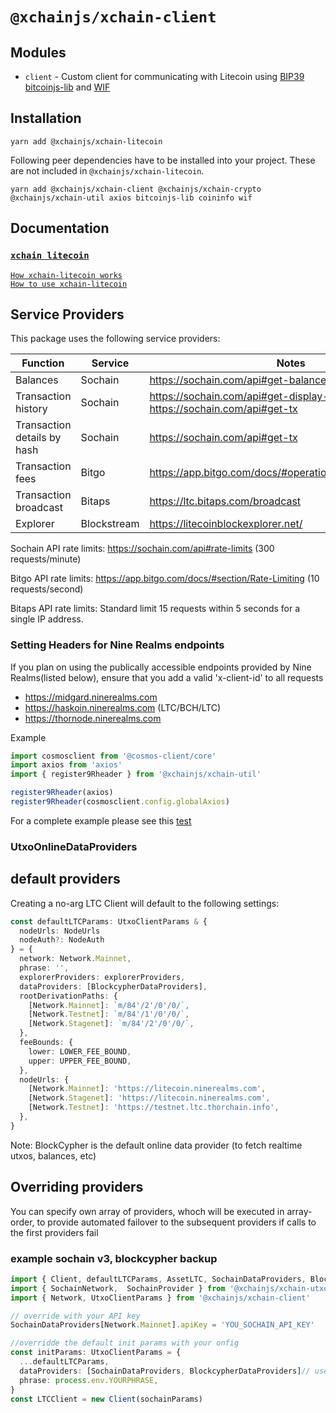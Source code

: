 # `@xchainjs/xchain-client`

## Modules

- `client` - Custom client for communicating with Litecoin using [BIP39](https://github.com/bitcoinjs/bip39) [bitcoinjs-lib](https://github.com/bitcoinjs/bitcoinjs-lib) and [WIF](https://github.com/bitcoinjs/wif)

## Installation

```
yarn add @xchainjs/xchain-litecoin
```

Following peer dependencies have to be installed into your project. These are not included in `@xchainjs/xchain-litecoin`.

```
yarn add @xchainjs/xchain-client @xchainjs/xchain-crypto @xchainjs/xchain-util axios bitcoinjs-lib coininfo wif
```

## Documentation

### [`xchain litecoin`](http://docs.xchainjs.org/xchain-client/xchain-litecoin/)

[`How xchain-litecoin works`](http://docs.xchainjs.org/xchain-client/xchain-litecoin/how-it-works.html)\
[`How to use xchain-litecoin`](http://docs.xchainjs.org/xchain-client/xchain-litecoin/how-to-use.html)

## Service Providers

This package uses the following service providers:

| Function                    | Service     | Notes                                                                            |
| --------------------------- | ----------- | -------------------------------------------------------------------------------- |
| Balances                    | Sochain     | https://sochain.com/api#get-balance                                              |
| Transaction history         | Sochain     | https://sochain.com/api#get-display-data-address, https://sochain.com/api#get-tx |
| Transaction details by hash | Sochain     | https://sochain.com/api#get-tx                                                   |
| Transaction fees            | Bitgo       | https://app.bitgo.com/docs/#operation/v2.tx.getfeeestimate                       |
| Transaction broadcast       | Bitaps      | https://ltc.bitaps.com/broadcast                                                 |
| Explorer                    | Blockstream | https://litecoinblockexplorer.net/                                               |

Sochain API rate limits: https://sochain.com/api#rate-limits (300 requests/minute)

Bitgo API rate limits: https://app.bitgo.com/docs/#section/Rate-Limiting (10 requests/second)

Bitaps API rate limits: Standard limit 15 requests within 5 seconds for a single IP address.

### Setting Headers for Nine Realms endpoints

If you plan on using the publically accessible endpoints provided by Nine Realms(listed below), ensure that you add a valid 'x-client-id' to all requests

- https://midgard.ninerealms.com
- https://haskoin.ninerealms.com (LTC/BCH/LTC)
- https://thornode.ninerealms.com

Example

```typescript
import cosmosclient from '@cosmos-client/core'
import axios from 'axios'
import { register9Rheader } from '@xchainjs/xchain-util'

register9Rheader(axios)
register9Rheader(cosmosclient.config.globalAxios)
```

For a complete example please see this [test](https://github.com/xchainjs/xchainjs-lib/blob/master/packages/xchain-thorchain-amm/__e2e__/wallet.e2e.ts)

### UtxoOnlineDataProviders

## default providers

Creating a no-arg LTC Client will default to the following settings:

```typescript
const defaultLTCParams: UtxoClientParams & {
  nodeUrls: NodeUrls
  nodeAuth?: NodeAuth
} = {
  network: Network.Mainnet,
  phrase: '',
  explorerProviders: explorerProviders,
  dataProviders: [BlockcypherDataProviders],
  rootDerivationPaths: {
    [Network.Mainnet]: `m/84'/2'/0'/0/`,
    [Network.Testnet]: `m/84'/1'/0'/0/`,
    [Network.Stagenet]: `m/84'/2'/0'/0/`,
  },
  feeBounds: {
    lower: LOWER_FEE_BOUND,
    upper: UPPER_FEE_BOUND,
  },
  nodeUrls: {
    [Network.Mainnet]: 'https://litecoin.ninerealms.com',
    [Network.Stagenet]: 'https://litecoin.ninerealms.com',
    [Network.Testnet]: 'https://testnet.ltc.thorchain.info',
  },
}
```

Note: BlockCypher is the default online data provider (to fetch realtime utxos, balances, etc)

## Overriding providers

You can specify own array of providers, whoch will be executed in array-order, to provide automated failover to the subsequent providers if calls to the first providers fail

### example sochain v3, blockcypher backup

```typescript
import { Client, defaultLTCParams, AssetLTC, SochainDataProviders, BlockcypherDataProviders } from '@xchainjs/xchain-litecoin'
import { SochainNetwork,  SochainProvider } from '@xchainjs/xchain-utxo-providers'
import { Network, UtxoClientParams } from '@xchainjs/xchain-client'

// override with your API key
SochainDataProviders[Network.Mainnet].apiKey = 'YOU_SOCHAIN_API_KEY'

//overridde the default init params with your onfig
const initParams: UtxoClientParams = {
  ...defaultLTCParams,
  dataProviders: [SochainDataProviders, BlockcypherDataProviders]// use sochain first and blockcypher as fallback
  phrase: process.env.YOURPHRASE,
}
const LTCClient = new Client(sochainParams)

```
